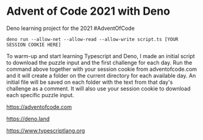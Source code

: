 # Advent of Code 2021 with Deno
Deno learning project for the 2021 #AdventOfCode

```
deno run --allow-net --allow-read --allow-write script.ts [YOUR SESSION COOKIE HERE]
```
To warm-up and start learning Typescript and Deno, I made an initial script to download the puzzle input and the first challenge for each day. Run the command above together with your session cookie from adventofcode.com and it will create a folder on the current directory for each available day. An initial file will be saved on each folder with the text from that day's challenge as a comment. It will also use your session cookie to download each specific puzzle input.

https://adventofcode.com

https://deno.land

https://www.typescriptlang.org
